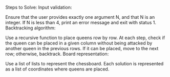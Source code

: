Steps to Solve:
Input validation:

Ensure that the user provides exactly one argument N, and that N is an integer.
If N is less than 4, print an error message and exit with status 1.
Backtracking algorithm:

Use a recursive function to place queens row by row.
At each step, check if the queen can be placed in a given column without being attacked by another queen in the previous rows.
If it can be placed, move to the next row; otherwise, backtrack.
Board representation:

Use a list of lists to represent the chessboard. Each solution is represented as a list of coordinates where queens are placed.
